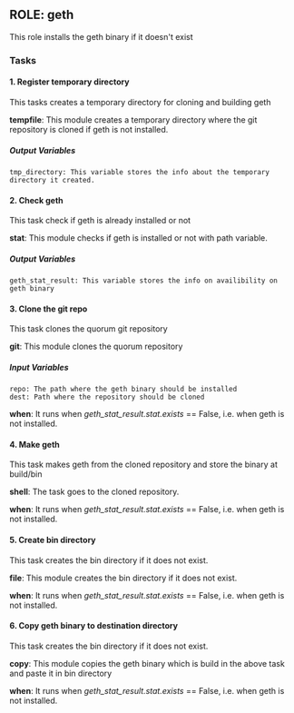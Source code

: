 ## ROLE: geth
This role installs the geth binary if it doesn't exist

### Tasks

#### 1. Register temporary directory
This tasks creates a temporary directory for cloning and building geth

**tempfile**: This module creates a temporary directory where the git repository is cloned if geth is not installed.

##### Output Variables

    tmp_directory: This variable stores the info about the temporary directory it created.

#### 2. Check geth
This task check if geth is already installed or not

**stat**: This module checks if geth is installed or not with path variable.

##### Output Variables
    geth_stat_result: This variable stores the info on availibility on geth binary

#### 3. Clone the git repo
This task clones the quorum git repository

**git**: This module clones the quorum repository

##### Input Variables
    repo: The path where the geth binary should be installed
    dest: Path where the repository should be cloned

**when**: It runs when *geth_stat_result.stat.exists* == False, i.e. when geth is not installed.

#### 4. Make geth
This task makes geth from the cloned repository and store the binary at build/bin

**shell**: The task goes to the cloned repository.

**when**: It runs when *geth_stat_result.stat.exists* == False, i.e. when geth is not installed.

#### 5. Create bin directory
This task creates the bin directory if it does not exist.

**file**: This module creates the bin directory if it does not exist.

**when**: It runs when *geth_stat_result.stat.exists* == False, i.e. when geth is not installed.

#### 6. Copy geth binary to destination directory
This task creates the bin directory if it does not exist.

**copy**: This module copies the geth binary which is build in the above task and paste it in bin directory

**when**: It runs when *geth_stat_result.stat.exists* == False, i.e. when geth is not installed.
